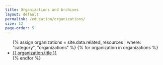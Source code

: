 ```yaml
---
title: Organizations and Archives
layout: default
permalink: /education/organizations/
size: 12
page-order: 5
---
```


<ul>
    {% assign organizations = site.data.related_resources | where: "category", "organizations" %}
    {% for organization in organizations %}
    <li>
        <a href="{{ organization.url }}" target="_blank">{{ organization.title }}</a>
    </li>
    {% endfor %}
</ul>

<script>
    console.log("{{ organizations | size }}");
</script>